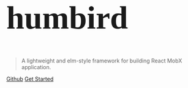 <h1 style="font-family: 'Megrim', cursive; font-size: 6em">humbird</h1>

> A lightweight and elm-style framework for building React MobX application.

[Github](https://github.com/humbirdjs/humbird)
[Get Started](/?id=humbird)
